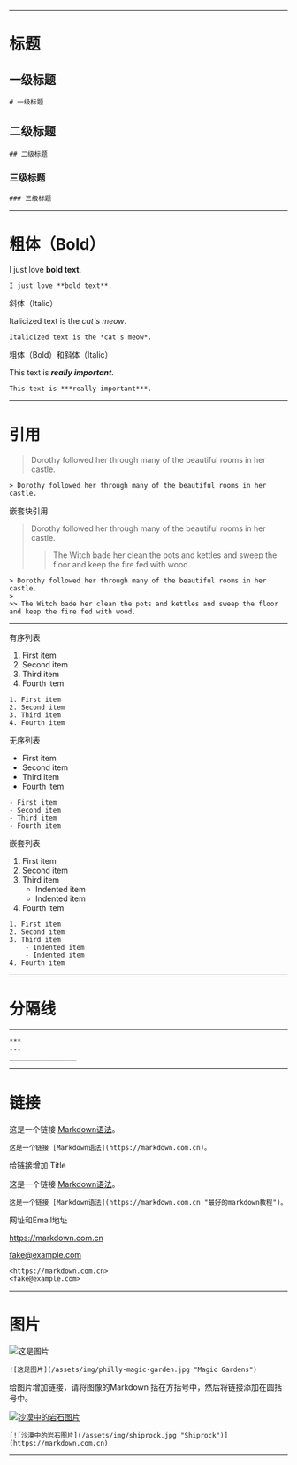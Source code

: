 ***
# 标题

## 一级标题
```
# 一级标题
```

## 二级标题
```
## 二级标题
```

### 三级标题
```
### 三级标题
```

---

# 粗体（Bold）

I just love **bold text**.
```
I just love **bold text**.
```

斜体（Italic）

Italicized text is the *cat's meow*.
```
Italicized text is the *cat's meow*.
```

粗体（Bold）和斜体（Italic）

This text is ***really important***.
```
This text is ***really important***.
```
---
# 引用

> Dorothy followed her through many of the beautiful rooms in her castle.
```
> Dorothy followed her through many of the beautiful rooms in her castle.
```

嵌套块引用

> Dorothy followed her through many of the beautiful rooms in her castle.
>
>> The Witch bade her clean the pots and kettles and sweep the floor and keep the fire fed with wood.
```
> Dorothy followed her through many of the beautiful rooms in her castle.
>
>> The Witch bade her clean the pots and kettles and sweep the floor and keep the fire fed with wood.
```


---

有序列表
1. First item
2. Second item
3. Third item
4. Fourth item


```
1. First item
2. Second item
3. Third item
4. Fourth item
```

无序列表
- First item
- Second item
- Third item
- Fourth item


```
- First item
- Second item
- Third item
- Fourth item
```
嵌套列表
1. First item
2. Second item
3. Third item
    - Indented item
    - Indented item
4. Fourth item

```
1. First item
2. Second item
3. Third item
    - Indented item
    - Indented item
4. Fourth item
```
---
# 分隔线

---

```
***
---
_________________
```
---
# 链接

这是一个链接 [Markdown语法](https://markdown.com.cn)。
```
这是一个链接 [Markdown语法](https://markdown.com.cn)。
```

给链接增加 Title

这是一个链接 [Markdown语法](https://markdown.com.cn "最好的markdown教程")。
```
这是一个链接 [Markdown语法](https://markdown.com.cn "最好的markdown教程")。
```

网址和Email地址

<https://markdown.com.cn>

<fake@example.com>

```
<https://markdown.com.cn>
<fake@example.com>
```
---
# 图片
![这是图片](/assets/img/philly-magic-garden.jpg "Magic Gardens")
```
![这是图片](/assets/img/philly-magic-garden.jpg "Magic Gardens")
```

给图片增加链接，请将图像的Markdown 括在方括号中，然后将链接添加在圆括号中。

[![沙漠中的岩石图片](/assets/img/shiprock.jpg "Shiprock")](https://markdown.com.cn)
```
[![沙漠中的岩石图片](/assets/img/shiprock.jpg "Shiprock")](https://markdown.com.cn)
```
---
